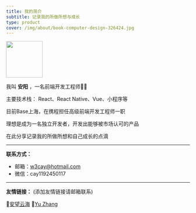 ```yaml
---
title: 我的简介
subtitle: 记录我的所做所想与成长
type: product
cover: /img/about/book-computer-design-326424.jpg
---
```


<img src="https://tva1.sinaimg.cn/large/008i3skNgy1gynp755ah3j30n00n0t9g.jpg" width="100" />

我叫 **安阳** ，一名前端开发工程师👨‍💻

主要技术栈： React、React Native、Vue、小程序等

目前Base上海，在携程担任高级前端开发工程师一职

理想是成为一名独立开发者，开发出能够被市场认可的产品

在此分享记录我的所做所想和自己成长的点滴

-------

**联系方式：**
- 邮箱：w3cay@hotmail.com
- 微信：cay1192450117

-------

**友情链接：** (添加友情链接请邮箱联系)

🔗[安望云海](http://w3cay.com/) 🔗[Yu Zhang](http://zy2071.com/#/) 
